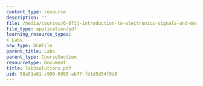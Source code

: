 ```yaml
---
content_type: resource
description: ''
file: /media/courses/6-071j-introduction-to-electronics-signals-and-measurement-spring-2006/58a51a81c9966995ab77fb1d5d54f9d8_lab3solutions.pdf
file_type: application/pdf
learning_resource_types:
- Labs
ocw_type: OCWFile
parent_title: Labs
parent_type: CourseSection
resourcetype: Document
title: lab3solutions.pdf
uid: 58a51a81-c996-6995-ab77-fb1d5d54f9d8
---
```

